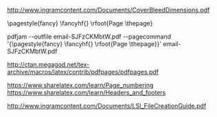 http://www.ingramcontent.com/Documents/CoverBleedDimensions.pdf

\pagestyle{fancy} \fancyhf{} \rfoot{Page \thepage}

pdfjam --outfile email-SJFzCKMbtW.pdf --pagecommand '{\pagestyle{fancy} \fancyhf{} \rfoot{Page \thepage}}' email-SJFzCKMbtW.pdf



http://ctan.megagod.net/tex-archive/macros/latex/contrib/pdfpages/pdfpages.pdf

https://www.sharelatex.com/learn/Page_numbering
https://www.sharelatex.com/learn/Headers_and_footers






http://www.ingramcontent.com/Documents/LSI_FileCreationGuide.pdf
